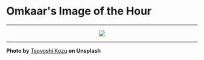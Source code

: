 # Omkaar's Image of the Hour

---

<div align="center">

<a href="https://unsplash.com/photos/urban-streetscape-with-buildings-and-road-9luf51j0R-0">
  <img src="https://images.unsplash.com/photo-1751692911847-96d282244940?crop=entropy&cs=tinysrgb&fit=max&fm=jpg&ixid=M3w3NjA2Nzh8MHwxfHJhbmRvbXx8fHx8fHx8fDE3NTM0NDQ4MDB8&ixlib=rb-4.1.0&q=80&w=1080" style="max-width:100%; height:auto;">
</a>



</div>

---

**Photo by** [Tsuyoshi Kozu](https://unsplash.com/@tsuyoshikozu) **on Unsplash**

